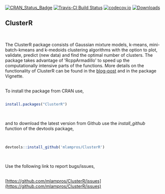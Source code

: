 [![CRAN_Status_Badge](http://www.r-pkg.org/badges/version/ClusterR)](http://cran.r-project.org/package=ClusterR)
[![Travis-CI Build Status](https://travis-ci.org/mlampros/ClusterR.svg?branch=master)](https://travis-ci.org/mlampros/ClusterR)
[![codecov.io](https://codecov.io/github/mlampros/ClusterR/coverage.svg?branch=master)](https://codecov.io/github/mlampros/ClusterR?branch=master)
[![Downloads](http://cranlogs.r-pkg.org/badges/grand-total/ClusterR?color=blue)](http://www.r-pkg.org/pkg/ClusterR)


## ClusterR
<br>

The ClusterR package consists of Gaussian mixture models, k-means, mini-batch-kmeans and k-medoids clustering algorithms with the option to plot, validate, predict (new data) and find the optimal number of clusters. The package takes advantage of 'RcppArmadillo' to speed up the computationally intensive parts of the functions. More details on the functionality of ClusterR can be found in the [blog-post](http://mlampros.github.io/2016/09/12/clusterR_package/) and in the package Vignette.
<br><br>

To install the package from CRAN use, 

```R

install.packages("ClusterR")


```
<br>

and to download the latest version from Github use the *install_github* function of the devtools package,
<br><br>

```R

devtools::install_github('mlampros/ClusterR')


```
<br>

Use the following link to report bugs/issues,
<br><br>

[https://github.com/mlampros/ClusterR/issues](https://github.com/mlampros/ClusterR/issues)
